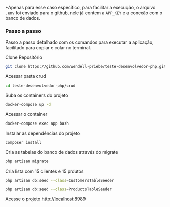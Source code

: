 
*Apenas para esse caso específico, para facilitar a execução, o arquivo ```.env``` foi enviado para o github, nele já contem a ```APP_KEY``` e a conexão com o banco de dados.

### Passo a passo
Passo a passo detalhado com os comandos para executar a aplicação, facilitado para copiar e colar no terminal.

Clone Repositório
```sh
git clone https://github.com/wendell-priebe/teste-desenvolvedor-php.git
```

Acessar pasta crud
```sh
cd teste-desenvolvedor-php/crud
```

Suba os containers do projeto
```sh
docker-compose up -d
```

Acessar o container
```sh
docker-compose exec app bash
```

Instalar as dependências do projeto
```sh
composer install
```

Cria as tabelas do banco de dados através do migrate
```sh
php artisan migrate
```

Cria lista com 15 clientes e 15 prdutos
```sh
php artisan db:seed --class=CustomersTableSeeder
```
```sh
php artisan db:seed --class=ProductsTableSeeder
```
Acesse o projeto
[http://localhost:8989](http://localhost:8989)
